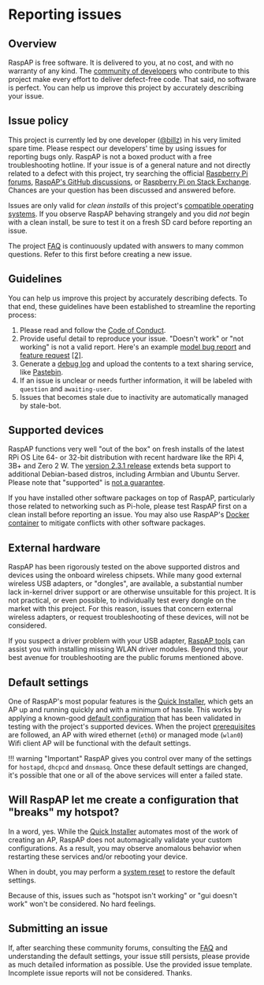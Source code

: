 # Reporting issues

## Overview
RaspAP is free software. It is delivered to you, at no cost, and with no warranty of any kind. The [community of developers](https://github.com/RaspAP/raspap-webgui/graphs/contributors) who contribute to this project make every effort to deliver defect-free code. That said, no software is perfect. You can help us improve this project by accurately describing your issue.

## Issue policy
This project is currently led by one developer ([@billz](https://github.com/billz)) in his very limited spare time. Please respect our developers' time by using issues for reporting bugs only.
RaspAP is not a boxed product with a free troubleshooting hotline. If your issue is of a general nature and not directly related to a defect with this project, try searching the official [Raspberry Pi forums](https://www.raspberrypi.org/forums/), [RaspAP's GitHub discussions](https://github.com/RaspAP/raspap-webgui/discussions), or [Raspberry Pi on Stack Exchange](https://raspberrypi.stackexchange.com/). Chances are your question has been discussed and answered before.

Issues are only valid for _clean installs_ of this project's [compatible operating systems](index.md#compatible-operating-systems).
If you observe RaspAP behaving strangely and you did _not_ begin with a clean install, be sure to test it on a fresh SD card before reporting an issue.

The project [FAQ](faq.md) is continuously updated with answers to many common questions. Refer to this first before creating a new issue. 

## Guidelines
You can help us improve this project by accurately describing defects. To that end, these guidelines have been established to streamline the reporting process: 

1. Please read and follow the [Code of Conduct](https://github.com/RaspAP/raspap-webgui/blob/master/CODE_OF_CONDUCT.md). 
2. Provide useful detail to reproduce your issue. "Doesn't work" or "not working" is not a valid report. Here's an example [model bug report](https://github.com/RaspAP/raspap-webgui/issues/1451) and [feature request](https://github.com/RaspAP/raspap-webgui/issues/1498) [[2]](https://github.com/RaspAP/raspap-webgui/issues/1734).
3. Generate a [debug log](get-started/troubleshooting.md#debug-log) and upload the contents to a text sharing service, like [Pastebin](https://pastebin.com/). 
4. If an issue is unclear or needs further information, it will be labeled with `question` and `awaiting-user`.
5. Issues that becomes stale due to inactivity are automatically managed by stale-bot.

## Supported devices 
RaspAP functions very well "out of the box" on fresh installs of the latest RPi OS Lite 64- or 32-bit distribution with recent hardware like the RPi 4, 3B+ and Zero 2 W. The [version 2.3.1 release](https://github.com/RaspAP/raspap-webgui/releases/tag/2.3.1) extends beta support to additional Debian-based distros, including Armbian and Ubuntu Server. Please note that "supported" is [not a guarantee](index.md#compatible-operating-systems).

If you have installed other software packages on top of RaspAP, particularly those related to networking such as Pi-hole, please test RaspAP first on a clean install before reporting an issue. You may also use RaspAP's [Docker container](get-started/docker.md) to mitigate conflicts with other software packages.

## External hardware
RaspAP has been rigorously tested on the above supported distros and devices using the onboard wireless chipsets. While many good external wireless USB adapters, or "dongles", are available, a
substantial number lack in-kernel driver support or are otherwise unsuitable for this project. It is not practical, or even possible, to individually test every dongle on the market with this project. 
For this reason, issues that concern external wireless adapters, or request troubleshooting of these devices, will not be considered.

If you suspect a driver problem with your USB adapter, [RaspAP tools](https://github.com/RaspAP/raspap-tools#install-missing-wlan-driver-modules) 
can assist you with installing missing WLAN driver modules. Beyond this, your best avenue for troubleshooting are the public forums mentioned above.

## Default settings
One of RaspAP's most popular features is the [Quick Installer](get-started/quick-installer.md), which gets an AP up and running quickly and with a minimum of hassle. This works by applying a known-good [default configuration](get-started/defaults.md) that has been validated in testing with the project's supported devices. When the project [prerequisites](get-started/manual.md#prerequisites) are followed, an AP with wired ethernet (`eth0`) or managed mode (`wlan0`) Wifi client AP will be functional with the default settings.

!!! warning "Important"
    RaspAP gives you control over many of the settings for `hostapd`, `dhcpcd` and `dnsmasq`. Once these default settings are changed, it's possible that one or all of the above services will enter a failed state.

## Will RaspAP let me create a configuration that "breaks" my hotspot?
In a word, yes. While the [Quick Installer](get-started/quick-installer.md) automates most of the work of creating an AP, RaspAP does not automagically validate your custom configurations. As a result, you may observe anomalous behavior when restarting these services and/or rebooting your device.

When in doubt, you may perform a [system reset](get-started/defaults.md#restoring-settings) to restore the default settings.

Because of this, issues such as "hotspot isn't working" or "gui doesn't work" won't be considered. No hard feelings. 

## Submitting an issue
If, after searching these community forums, consulting the [FAQ](faq.md) and understanding the default settings, your issue still persists, please provide as much detailed information as possible. Use the provided issue template. Incomplete issue reports will not be considered. 
Thanks.

